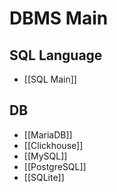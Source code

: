 # DBMS Main

## SQL Language
- [[SQL Main]]
## DB
- [[MariaDB]]
- [[Clickhouse]]
- [[MySQL]]
- [[PostgreSQL]]
- [[SQLite]]
